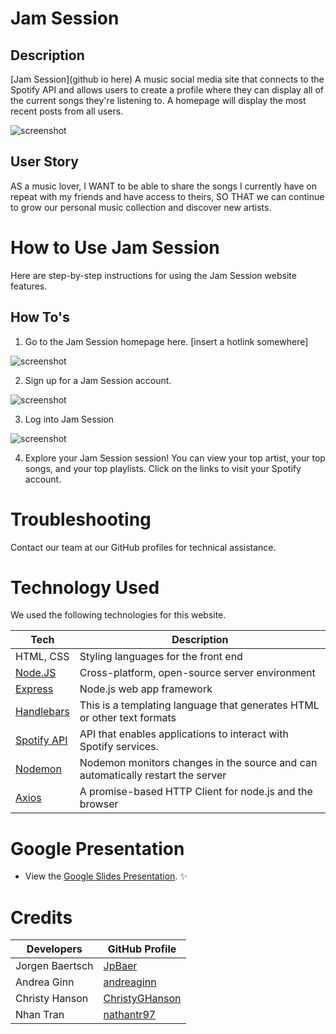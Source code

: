 # Jam Session
## Description

[Jam Session](github io here) A music social media site that connects to the Spotify API and allows users to create a profile where they can display all of the current songs they're listening to. A homepage will display the most recent posts from all users.

![screenshot]()

## User Story

AS a music lover, 
I WANT to be able to share the songs I currently have on repeat with my friends and have access to theirs, 
SO THAT we can continue to grow our personal music collection and discover new artists. 

# How to Use Jam Session

Here are step-by-step instructions for using the Jam Session website features.

## How To's
1. Go to the Jam Session homepage here. [insert a hotlink somewhere]

![screenshot]()


2. Sign up for a Jam Session account.

![screenshot]()


3. Log into Jam Session

![screenshot]()

4. Explore your Jam Session session! You can view your top artist, your top songs, and your top playlists. Click on the links to visit your Spotify account.

# Troubleshooting

Contact our team at our GitHub profiles for technical assistance.

# Technology Used

We used the following technologies for this website.

| Tech         | Description |
| ----------- | ----------- |
| HTML, CSS | Styling languages for the front end |
| [Node.JS](https://nodejs.org/) | Cross-platform, open-source server environment |
| [Express](https://expressjs.com/) | Node.js web app framework |
| [Handlebars](https://handlebarsjs.com/) | This is a templating language that generates HTML or other text formats|
| [Spotify API](https://developer.spotify.com/documentation/web-api) | API that enables applications to interact with Spotify services. |
| [Nodemon](https://nodemon.io/) | Nodemon monitors changes in the source and can automatically restart the server |
| [Axios](https://axios-http.com/docs/intro) | A promise-based HTTP Client for node.js and the browser |


# Google Presentation

* View the [Google Slides Presentation](https://docs.google.com/presentation/d/1vbhPHD9AaEPcAyOnbZTBgbbWz4rvekkTRhu-PMlJ7jg/edit#slide=id.p). ✨


# Credits 

| Developers         | GitHub Profile|
| -----------  | ----------- |
|Jorgen Baertsch | [JpBaer](https://github.com/JpBaer)  |
|Andrea Ginn |[andreaginn](https://github.com/andreaginn)
|Christy Hanson |[ChristyGHanson](https://github.com/ChristyGHanson) |
|Nhan Tran |[nathantr97](https://github.com/nathantr97)